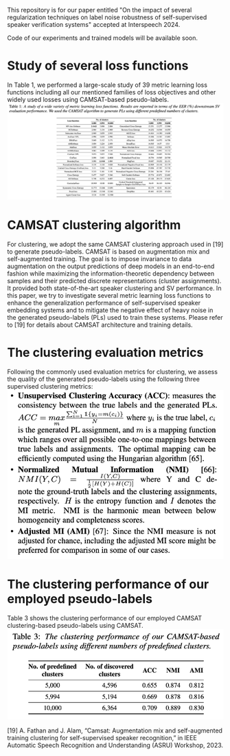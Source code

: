 This repository is for our paper entitled "On the impact of several regularization techniques on label noise robustness of self-supervised speaker verification systems" accepted at Interspeech 2024.

Code of our experiments and trained models will be available soon.

# Study of several loss functions
In Table 1, we performed a large-scale study of 39 metric learning loss functions including all our mentioned families of loss objectives and other widely used losses using CAMSAT-based pseudo-labels.
![](/study_of_various_losses_for_speaker_verification.png)

# CAMSAT clustering algorithm
For clustering, we adopt the same CAMSAT clustering approach used in [19] to generate pseudo-labels. CAMSAT is based on augmentation mix and self-augmented training. The goal is to impose invariance to data augmentation on the output predictions of deep models in an end-to-end fashion while maximizing the information-theoretic dependency between samples and their predicted discrete representations (cluster assignments). It provided both state-of-the-art speaker clustering and SV performance. In this paper, we try to investigate several metric learning loss functions to enhance the generalization performance of self-supervised speaker embedding systems and to mitigate the negative effect of heavy noise in the generated pseudo-labels (PLs) used to train these systems. Please refer to [19] for details about CAMSAT architecture and training details.

# The clustering evaluation metrics
Following the commonly used evaluation metrics for clustering, we assess the quality of the generated pseudo-labels using the following three supervised clustering metrics: ![](/Clustering_metrics.png)

# The clustering performance of our employed pseudo-labels
Table 3 shows the clustering performance of our employed CAMSAT clustering-based pseudo-labels using CAMSAT. ![](/clustering_performance_pseudo_labels.png)

[19] A. Fathan and J. Alam, “Camsat: Augmentation mix and self-augmented training clustering for self-supervised speaker recognition,” in IEEE Automatic Speech Recognition and Understanding (ASRU) Workshop, 2023.
